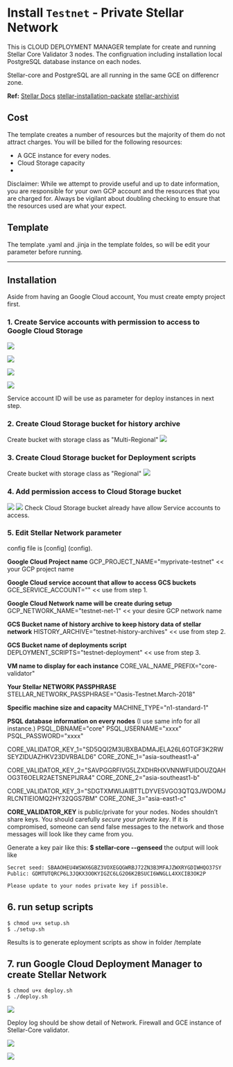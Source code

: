 # Install `Testnet` - Private Stellar Network

This is CLOUD DEPLOYMENT MANAGER template for create and running Stellar Core Validator 3 nodes. The configruation including installation local PostgreSQL database instance on each nodes.

Stellar-core and PostgreSQL are all running in the same GCE on differencr zone.

**Ref:**
[Stellar Docs](https://www.stellar.org/developers/stellar-core/software/admin.html)
[stellar-installation-packate](https://github.com/stellar/packages#sdf---packages)
[stellar-archivist](https://github.com/stellar/go/tree/master/tools/stellar-archivist)

## Cost
The template creates a number of resources but the majority of them do not attract charges. You will be billed for the following resources:
* A GCE instance for every nodes.
* Cloud Storage capacity
*
Disclaimer: While we attempt to provide useful and up to date information, you are responsible for your own GCP account and the resources that you are charged for. Always be vigilant about doubling checking to ensure that the resources used are what your expect. 

## Template
The template .yaml and .jinja in the template foldes, so will be edit your parameter before running.

---
## Installation
Aside from having an Google Cloud account, You must create empty project first.

### 1. Create Service accounts with permission to access to Google Cloud Storage
![](images/service_account_1.png)

![](images/service_account_2.png)

![](images/service_account_3.png)

![](images/service_account_4.png)

Service account ID will be use as parameter for deploy instances in next step.

### 2. Create Cloud Storage bucket for history archive
Create bucket with storage class as "Multi-Regional"
![](images/history_archive.png)

### 3. Create Cloud Storage bucket for Deployment scripts
Create bucket with storage class as "Regional"
![](images/deployment_scripts.png)

### 4. Add permission access to Cloud Storage bucket
![](images/verify_1.png)
![](images/verify_2.png)
Check Cloud Storage bucket already have allow Service accounts to access.

### 5. Edit Stellar Network parameter
config file is [config] (config).

**Google Cloud Project name**
GCP_PROJECT_NAME="myprivate-testnet"     << your GCP project name

**Google Cloud service account that allow to access GCS buckets**
GCE_SERVICE_ACCOUNT=""        << use from step 1.

**Google Cloud Network name will be create during setup**
GCP_NETWORK_NAME="testnet-net-1"      << your desire GCP network name 

**GCS Bucket name of history archive to keep history data of stellar network**
HISTORY_ARCHIVE="testnet-history-archives"    << use from step 2.

**GCS Bucket name of deployments script**
DEPLOYMENT_SCRIPTS="testnet-deployment" << use from step 3.

**VM name to display for each instance**
CORE_VAL_NAME_PREFIX="core-validator"

**Your Stellar NETWORK PASSPHRASE**
STELLAR_NETWORK_PASSPHRASE="Oasis-Testnet.March-2018"

**Specific machine size and capacity**
MACHINE_TYPE="n1-standard-1"

**PSQL database information on every nodes** (I use same info for all instance.)
PSQL_DBNAME="core"
PSQL_USERNAME="xxxx"
PSQL_PASSWORD="xxxx"

CORE_VALIDATOR_KEY_1="SD5QQI2M3UBXBADMAJELA26L6OTGF3K2RWSEYZIDUAZHKV23DVRBALD6"
CORE_ZONE_1="asia-southeast1-a"

CORE_VALIDATOR_KEY_2="SAVPGGRFIVG5LZXDHRHXVNNWFUIDOUZQAHOG3T6OELR2AETSNEPIJRA4"
CORE_ZONE_2="asia-southeast1-b"

CORE_VALIDATOR_KEY_3="SDGTXMWIJAIBTTLDYVE5VGO3QTQ3JWDOMJRLCNTIEIOMQ2HY32QGS7BM"
CORE_ZONE_3="asia-east1-c"

**CORE_VALIDATOR_KEY** is public/private for your nodes. Nodes shouldn’t share keys. You should carefully *secure your private key*. If it is compromised, someone can send false messages to the network and those messages will look like they came from you.

Generate a key pair like this:
**$ stellar-core --genseed** the output will look like
```
Secret seed: SBAAOHEU4WSWX6GBZ3VOXEGQGWRBJ72ZN3B3MFAJZWXRYGDIWHQO37SY
Public: GDMTUTQRCP6L3JQKX3OOKYIGZC6LG2O6K2BSUCI6WNGLL4XXCIB3OK2P
```
`Please update to your nodes private key if possible.`

## 6. run setup scripts
```
$ chmod u+x setup.sh
$ ./setup.sh
```
Results is to generate eployment scripts as show in folder /template

## 7. run Google Cloud Deployment Manager to create Stellar Network
```
$ chmod u+x deploy.sh
$ ./deploy.sh
```

![](images/deploy_finish_1.png)

Deploy log should be show detail of Network. Firewall and GCE instance of Stellar-Core validator.

![](images/deploy_finish_2.png)


![](images/deploy_finish_3.png)


